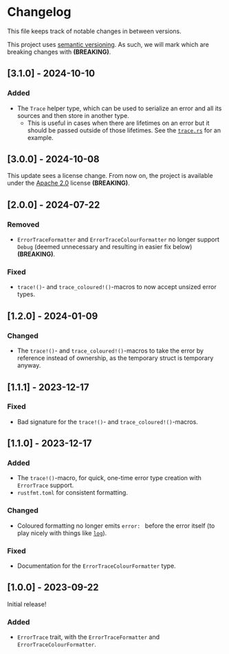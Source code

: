 # Changelog
This file keeps track of notable changes in between versions.

This project uses [semantic versioning](https://semver.org). As such, we will mark which are breaking changes with **(BREAKING)**.

## [3.1.0] - 2024-10-10
### Added
- The `Trace` helper type, which can be used to serialize an error and all its sources and then store in another type.
    - This is useful in cases when there are lifetimes on an error but it should be passed outside of those lifetimes. See the [`trace.rs`](./examples/trace.rs) for an example.


## [3.0.0] - 2024-10-08
This update sees a license change. From now on, the project is available under the [Apache 2.0](./LICENSE) license **(BREAKING)**.


## [2.0.0] - 2024-07-22
### Removed
- `ErrorTraceFormatter` and `ErrorTraceColourFormatter` no longer support `Debug` (deemed unnecessary and resulting in easier fix below) **(BREAKING)**.

### Fixed
- `trace!()`- and `trace_coloured!()`-macros to now accept unsized error types.


## [1.2.0] - 2024-01-09
### Changed
- The `trace!()`- and `trace_coloured!()`-macros to take the error by reference instead of ownership, as the temporary struct is temporary anyway.


## [1.1.1] - 2023-12-17
### Fixed
- Bad signature for the `trace!()`- and `trace_coloured!()`-macros.


## [1.1.0] - 2023-12-17
### Added
- The `trace!()`-macro, for quick, one-time error type creation with `ErrorTrace` support.
- `rustfmt.toml` for consistent formatting.

### Changed
- Coloured formatting no longer emits `error: ` before the error itself (to play nicely with things like [`log`](https://crates.io/crates/log)).

### Fixed
- Documentation for the `ErrorTraceColourFormatter` type.


## [1.0.0] - 2023-09-22
Initial release!

### Added
- `ErrorTrace` trait, with the `ErrorTraceFormatter` and `ErrorTraceColourFormatter`.

